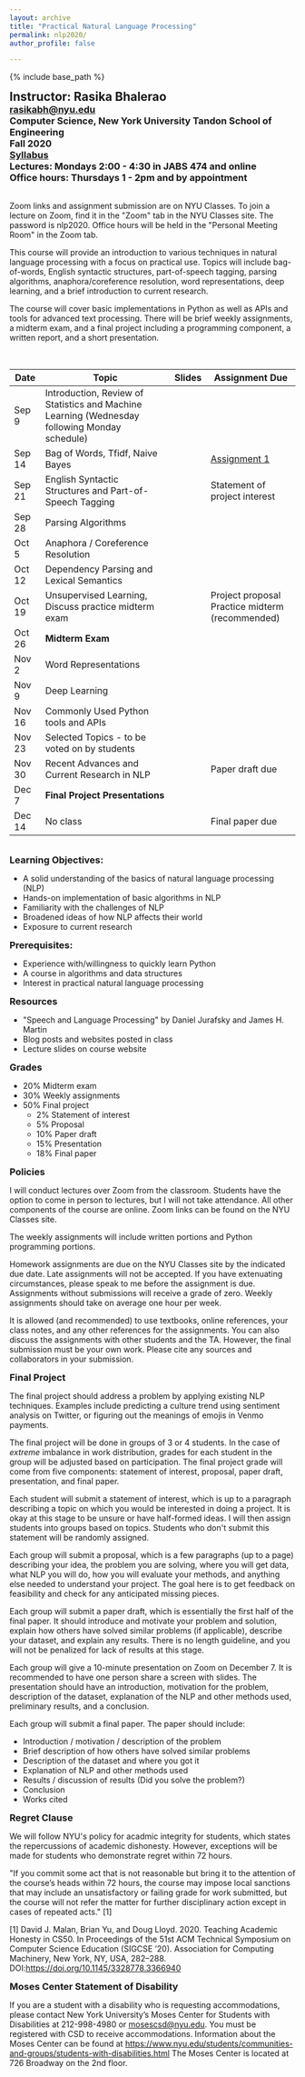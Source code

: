 ```yaml
---
layout: archive
title: "Practical Natural Language Processing"
permalink: nlp2020/
author_profile: false

---
```

<style type='text/css'>
h2, h3, h4, h5, h6 {margin: 0;}
.br {display: block; margin-bottom: 0em; margin: 0;} 
</style>

{% include base_path %}

## Instructor: Rasika Bhalerao
### rasikabh@nyu.edu
### Computer Science, New York University Tandon School of Engineering
### Fall 2020
### [Syllabus](https://docs.google.com/document/d/1vCZopztgMiaSO1F8jb4k0wPJCQiRqwrQ3wQBqp4mgp4/edit?usp=sharing)
### Lectures: Mondays 2:00 - 4:30 in JABS 474 and online
### Office hours: Thursdays 1 - 2pm and by appointment
<br/>

Zoom links and assignment submission are on NYU Classes.
To join a lecture on Zoom, find it in the "Zoom" tab in the NYU Classes site. The password is nlp2020.
Office hours will be held in the "Personal Meeting Room" in the Zoom tab.

This course will provide an introduction to various techniques in natural language processing with a focus on practical use. Topics will include bag-of-words, English syntactic structures, part-of-speech tagging, parsing algorithms, anaphora/coreference resolution, word representations, deep learning, and a brief introduction to current research.

The course will cover basic implementations in Python as well as APIs and tools for advanced text processing. There will be brief weekly assignments, a midterm exam, and a final project including a programming component, a written report, and a short presentation.

<br/>


| Date   | Topic                                                                                         | Slides | Assignment Due |
|--------|-----------------------------------------------------------------------------------------------|--------|----------------|
| Sep 9  | Introduction, Review of Statistics and Machine Learning (Wednesday following Monday schedule) |  |                |
| Sep 14 | Bag of Words, Tfidf, Naive Bayes                                                              |        | [Assignment 1](https://docs.google.com/document/d/16KsMYOI6PxuAOPpHLJk_7yuNIqakIDEQi98nfttQ_UY/edit?usp=sharing)               |
| Sep 21 | English Syntactic Structures and Part-of-Speech Tagging                                       |        | Statement of project interest |
| Sep 28 | Parsing Algorithms                                                                            |        |                |
| Oct 5  | Anaphora / Coreference Resolution                                                             |        |                |
| Oct 12 | Dependency Parsing and Lexical Semantics                                                      |        |                |
| Oct 19 | Unsupervised Learning, Discuss practice midterm exam                                          |        | Project proposal <br> Practice midterm (recommended) |
| Oct 26 | **Midterm Exam**                                                                              |        |                |
| Nov 2  | Word Representations                                                                          |        |                |
| Nov 9  | Deep Learning                                                                                 |        |                |
| Nov 16 | Commonly Used Python tools and APIs                                                           |        |                |
| Nov 23 | Selected Topics - to be voted on by students                                                  |        |                |
| Nov 30 | Recent Advances and Current Research in NLP                                                   |        | Paper draft due |
| Dec 7  | **Final Project Presentations**                                                               |        |                |
| Dec 14 | No class                                                                                      |        | Final paper due |


<br/>

### Learning Objectives:
- A solid understanding of the basics of natural language processing (NLP)
- Hands-on implementation of basic algorithms in NLP
- Familiarity with the challenges of NLP
- Broadened ideas of how NLP affects their world
- Exposure to current research

### Prerequisites:
- Experience with/willingness to quickly learn Python
- A course in algorithms and data structures
- Interest in practical natural language processing

### Resources
- "Speech and Language Processing" by Daniel Jurafsky and James H. Martin
- Blog posts and websites posted in class
- Lecture slides on course website

### Grades
- 20%  Midterm exam
- 30%  Weekly assignments
- 50%  Final project
  - 2%  Statement of interest
  - 5%  Proposal
  - 10% Paper draft
  - 15% Presentation
  - 18% Final paper

### Policies
I will conduct lectures over Zoom from the classroom. Students have the option to come in person to lectures, but I will not take attendance. All other components of the course are online. Zoom links can be found on the NYU Classes site.

The weekly assignments will include written portions and Python programming portions.

Homework assignments are due on the NYU Classes site by the indicated due date. Late assignments will not be accepted. If you have extenuating circumstances, please speak to me before the assignment is due. Assignments without submissions will receive a grade of zero. Weekly assignments should take on average one hour per week.

It is allowed (and recommended) to use textbooks, online references, your class notes, and any other references for the assignments. You can also discuss the assignments with other students and the TA. However, the final submission must be your own work. Please cite any sources and collaborators in your submission.

### Final Project
The final project should address a problem by applying existing NLP techniques. Examples include predicting a culture trend using sentiment analysis on Twitter, or figuring out the meanings of emojis in Venmo payments.

The final project will be done in groups of 3 or 4 students. In the case of *extreme* imbalance in work distribution, grades for each student in the group will be adjusted based on participation. The final project grade will come from five components: statement of interest, proposal, paper draft, presentation, and final paper.

Each student will submit a statement of interest, which is up to a paragraph describing a topic on which you would be interested in doing a project. It is okay at this stage to be unsure or have half-formed ideas. I will then assign students into groups based on topics. Students who don't submit this statement will be randomly assigned.

Each group will submit a proposal, which is a few paragraphs (up to a page) describing your idea, the problem you are solving, where you will get data, what NLP you will do, how you will evaluate your methods, and anything else needed to understand your project. The goal here is to get feedback on feasibility and check for any anticipated missing pieces.

Each group will submit a paper draft, which is essentially the first half of the final paper. It should introduce and motivate your problem and solution, explain how others have solved similar problems (if applicable), describe your dataset, and explain any results. There is no length guideline, and you will not be penalized for lack of results at this stage.

Each group will give a 10-minute presentation on Zoom on December 7. It is recommended to have one person share a screen with slides. The presentation should have an introduction, motivation for the problem, description of the dataset, explanation of the NLP and other methods used, preliminary results, and a conclusion.

Each group will submit a final paper. The paper should include:
- Introduction / motivation / description of the problem
- Brief description of how others have solved similar problems
- Description of the dataset and where you got it
- Explanation of NLP and other methods used
- Results / discussion of results (Did you solve the problem?)
- Conclusion
- Works cited

### Regret Clause
We will follow NYU's policy for acadmic integrity for students, which states the repercussions of academic dishonesty. However, exceptions will be made for students who demonstrate regret within 72 hours.

"If you commit some act that is not reasonable but bring it to the attention of the course’s heads within 72 hours, the course may impose local sanctions that may include an unsatisfactory or failing grade for work submitted, but the course will not refer the matter for further disciplinary action except in cases of repeated acts." [1]

[1] David J. Malan, Brian Yu, and Doug Lloyd. 2020. Teaching Academic Honesty in CS50. In Proceedings of the 51st ACM Technical Symposium on Computer Science Education (SIGCSE ’20). Association for Computing Machinery, New York, NY, USA, 282–288. DOI:https://doi.org/10.1145/3328778.3366940



### Moses Center Statement of Disability
If you are a student with a disability who is requesting accommodations, please contact New York University’s Moses Center for Students with Disabilities at 212-998-4980 or mosescsd@nyu.edu.  You must be registered with CSD to receive accommodations.  Information about the Moses Center can be found at https://www.nyu.edu/students/communities-and-groups/students-with-disabilities.html 
The Moses Center is located at 726 Broadway on the 2nd floor. 
